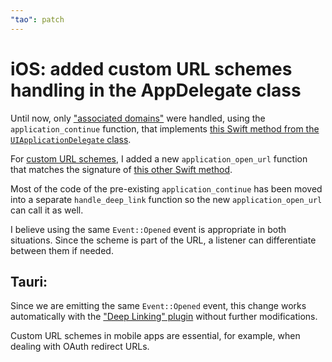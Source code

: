 ```yaml
---
"tao": patch
---
```


# iOS: added custom URL schemes handling in the AppDelegate class

Until now, only ["associated
domains"](https://developer.apple.com/documentation/xcode/supporting-associated-domains)
were handled, using the `application_continue` function, that implements [this
Swift method from the `UIApplicationDelegate`
class](https://developer.apple.com/documentation/uikit/uiapplicationdelegate/1623072-application).

For [custom URL
schemes](https://developer.apple.com/documentation/xcode/defining-a-custom-url-scheme-for-your-app),
I added a new `application_open_url` function that matches the signature of
[this other Swift
method](https://developer.apple.com/documentation/uikit/uiapplicationdelegate/1623112-application).

Most of the code of the pre-existing `application_continue` has been moved
into a separate `handle_deep_link` function so the new `application_open_url`
can call it as well.

I believe using the same `Event::Opened` event is appropriate in both
situations. Since the scheme is part of the URL, a listener can differentiate
between them if needed.

## Tauri:

Since we are emitting the same `Event::Opened` event, this change
works automatically with the ["Deep Linking"
plugin](https://v2.tauri.app/plugin/deep-linking/) without further
modifications.

Custom URL schemes in mobile apps are essential, for example,
when dealing with OAuth redirect URLs.
